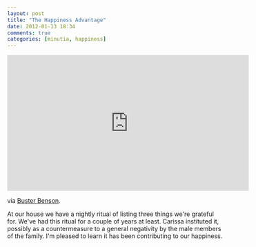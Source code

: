 ```yaml
---
layout: post
title: "The Happiness Advantage"
date: 2012-01-13 18:34
comments: true
categories: [minutia, happiness]
---
```


<iframe width="560" height="315" src="http://www.youtube.com/embed/GXy__kBVq1M?rel=0" frameborder="0" allowfullscreen></iframe>

via [Buster Benson](http://bustr.tumblr.com/post/15783965410/my-problem-with-listing-3-things-im-grateful-for).

At our house we have a nightly ritual of listing three things we're grateful for. We've had this ritual for a couple of years at least. Carissa instituted it, possibly as a countermeasure to a general negativity by the male members of the family. I'm pleased to learn it has been contributing to our happiness.